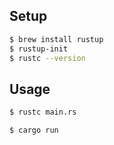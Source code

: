 ## Setup
```bash
$ brew install rustup
$ rustup-init
$ rustc --version
```

## Usage
```bash
$ rustc main.rs
```
```bash
$ cargo run
```

